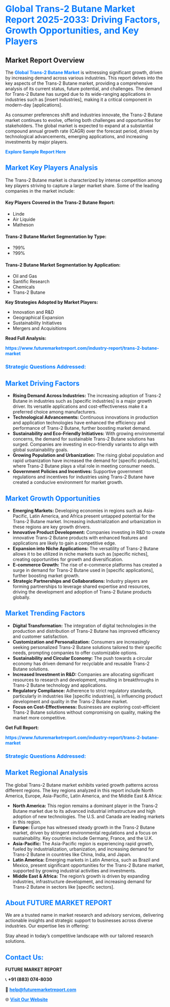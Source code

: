 <h1 style="color: #007BFF;">Global Trans-2 Butane Market Report 2025-2033: Driving Factors, Growth Opportunities, and Key Players</h1>

<section id="overview">
<h2>Market Report Overview</h2>
<p>The <a href="https://www.futuremarketreport.com/industry-report/trans-2-butane-market" style="color: #007BFF; text-decoration: none;"><strong>Global Trans-2 Butane Market</strong></a> is witnessing significant growth, driven by increasing demand across various industries. This report delves into the key aspects of the Trans-2 Butane market, providing a comprehensive analysis of its current status, future potential, and challenges. The demand for Trans-2 Butane has surged due to its wide-ranging applications in industries such as [insert industries], making it a critical component in modern-day [applications].</p>
<p>As consumer preferences shift and industries innovate, the Trans-2 Butane market continues to evolve, offering both challenges and opportunities for stakeholders. The global market is expected to expand at a substantial compound annual growth rate (CAGR) over the forecast period, driven by technological advancements, emerging applications, and increasing investments by major players.</p>
</section>

<section id="overview">
<p><a href="https://www.futuremarketreport.com/request-sample/reportId=112463" style="color: #007BFF; text-decoration: none;"><strong>Explore Sample Report Here</strong></a></p>
</section>

<section id="key-players">
<h2 style="color: #007BFF;">Market Key Players Analysis</h2>
<p>The Trans-2 Butane market is characterized by intense competition among key players striving to capture a larger market share. Some of the leading companies in the market include:</p>
<h4>Key Players Covered in the Trans-2 Butane Report:</h4>
<ul><li>Linde</li><li>Air Liquide</li><li>Matheson</li></ul>
<h4>Trans-2 Butane Market Segmentation by Type:</h4>
<ul><li>?99%</li><li>?99%</li></ul>

<h4>Trans-2 Butane Market Segmentation by Application:</h4>
<ul><li>Oil and Gas</li><li>Santific Research</li><li>Chemicals</li><li>Trans-2 Butane</li></ul>
<p><strong>Key Strategies Adopted by Market Players:</strong></p>
<ul>
<li>Innovation and R&D</li>
<li>Geographical Expansion</li>
<li>Sustainability Initiatives</li>
<li>Mergers and Acquisitions</li>
</ul>
</section>

<section>
<p><strong>Read Full Analysis: </strong></p><a href="https://www.futuremarketreport.com/industry-report/trans-2-butane-market" style="color: #007BFF; text-decoration: none;"><strong>https://www.futuremarketreport.com/industry-report/trans-2-butane-market</strong></a>
<h3 style="color: #007BFF;">Strategic Questions Addressed:</h3>
</section>

<section id="driving-factors">
<h2 style="color: #007BFF;">Market Driving Factors</h2>
<ul>
<li><strong>Rising Demand Across Industries:</strong> The increasing adoption of Trans-2 Butane in industries such as [specific industries] is a major growth driver. Its versatile applications and cost-effectiveness make it a preferred choice among manufacturers.</li>
<li><strong>Technological Advancements:</strong> Continuous innovations in production and application technologies have enhanced the efficiency and performance of Trans-2 Butane, further boosting market demand.</li>
<li><strong>Sustainability and Eco-Friendly Initiatives:</strong> With growing environmental concerns, the demand for sustainable Trans-2 Butane solutions has surged. Companies are investing in eco-friendly variants to align with global sustainability goals.</li>
<li><strong>Growing Population and Urbanization:</strong> The rising global population and rapid urbanization have increased the demand for [specific products], where Trans-2 Butane plays a vital role in meeting consumer needs.</li>
<li><strong>Government Policies and Incentives:</strong> Supportive government regulations and incentives for industries using Trans-2 Butane have created a conducive environment for market growth.</li>
</ul>
</section>

<section id="growth-opportunities">
<h2 style="color: #007BFF;">Market Growth Opportunities</h2>
<ul>
<li><strong>Emerging Markets:</strong> Developing economies in regions such as Asia-Pacific, Latin America, and Africa present untapped potential for the Trans-2 Butane market. Increasing industrialization and urbanization in these regions are key growth drivers.</li>
<li><strong>Innovative Product Development:</strong> Companies investing in R&D to create innovative Trans-2 Butane products with enhanced features and applications are likely to gain a competitive edge.</li>
<li><strong>Expansion into Niche Applications:</strong> The versatility of Trans-2 Butane allows it to be utilized in niche markets such as [specific niches], creating opportunities for growth and diversification.</li>
<li><strong>E-commerce Growth:</strong> The rise of e-commerce platforms has created a surge in demand for Trans-2 Butane used in [specific applications], further boosting market growth.</li>
<li><strong>Strategic Partnerships and Collaborations:</strong> Industry players are forming partnerships to leverage shared expertise and resources, driving the development and adoption of Trans-2 Butane products globally.</li>
</ul>
</section>

<section id="trending-factors">
<h2 style="color: #007BFF;">Market Trending Factors</h2>
<ul>
<li><strong>Digital Transformation:</strong> The integration of digital technologies in the production and distribution of Trans-2 Butane has improved efficiency and customer satisfaction.</li>
<li><strong>Customization and Personalization:</strong> Consumers are increasingly seeking personalized Trans-2 Butane solutions tailored to their specific needs, prompting companies to offer customizable options.</li>
<li><strong>Sustainability and Circular Economy:</strong> The push towards a circular economy has driven demand for recyclable and reusable Trans-2 Butane solutions.</li>
<li><strong>Increased Investment in R&D:</strong> Companies are allocating significant resources to research and development, resulting in breakthroughs in Trans-2 Butane technology and applications.</li>
<li><strong>Regulatory Compliance:</strong> Adherence to strict regulatory standards, particularly in industries like [specific industries], is influencing product development and quality in the Trans-2 Butane market.</li>
<li><strong>Focus on Cost-Effectiveness:</strong> Businesses are exploring cost-efficient Trans-2 Butane solutions without compromising on quality, making the market more competitive.</li>
</ul>
</section>

<section>
<p><strong>Get Full Report: </strong></p><a href="https://www.futuremarketreport.com/industry-report/trans-2-butane-market" style="color: #007BFF; text-decoration: none;"><strong>https://www.futuremarketreport.com/industry-report/trans-2-butane-market</strong></a>
<h3 style="color: #007BFF;">Strategic Questions Addressed:</h3>
</section>


<section id="regional-analysis">
<h2 style="color: #007BFF;">Market Regional Analysis</h2>
<p>The global Trans-2 Butane market exhibits varied growth patterns across different regions. The key regions analyzed in this report include North America, Europe, Asia-Pacific, Latin America, and the Middle East & Africa:</p>
<ul>
<li><strong>North America:</strong> This region remains a dominant player in the Trans-2 Butane market due to its advanced industrial infrastructure and high adoption of new technologies. The U.S. and Canada are leading markets in this region.</li>
<li><strong>Europe:</strong> Europe has witnessed steady growth in the Trans-2 Butane market, driven by stringent environmental regulations and a focus on sustainability. Key countries include Germany, France, and the U.K.</li>
<li><strong>Asia-Pacific:</strong> The Asia-Pacific region is experiencing rapid growth, fueled by industrialization, urbanization, and increasing demand for Trans-2 Butane in countries like China, India, and Japan.</li>
<li><strong>Latin America:</strong> Emerging markets in Latin America, such as Brazil and Mexico, present significant opportunities for the Trans-2 Butane market, supported by growing industrial activities and investments.</li>
<li><strong>Middle East & Africa:</strong> The region’s growth is driven by expanding industries, infrastructure development, and increasing demand for Trans-2 Butane in sectors like [specific sectors].</li>
</ul>
</section>

<footer>
<h2 style="color: #007BFF;">About FUTURE MARKET REPORT</h2>
<p>We are a trusted name in market research and advisory services, delivering actionable insights and strategic support to businesses across diverse industries. Our expertise lies in offering:</p>

<p>Stay ahead in today’s competitive landscape with our tailored research solutions.</p>

<h2 style="color: #007BFF;">Contact Us:</h2>
<p><strong>FUTURE MARKET REPORT</strong></p>
<p>📞 <strong>+91 (883) 074-8030</strong></p>
<p>📧 <strong><a href="mailto:help@futuremarketreport.com" style="color: #007BFF;">help@futuremarketreport.com</a></strong></p>
<p>🌐 <strong><a href="https://www.futuremarketreport.com/" style="color: #007BFF;">Visit Our Website</a></strong></p>
</footer>